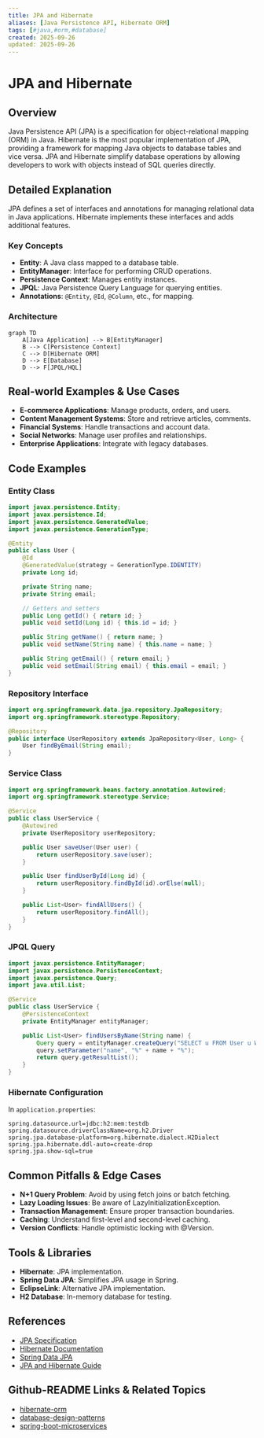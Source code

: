 ```yaml
---
title: JPA and Hibernate
aliases: [Java Persistence API, Hibernate ORM]
tags: [#java,#orm,#database]
created: 2025-09-26
updated: 2025-09-26
---
```


# JPA and Hibernate

## Overview

Java Persistence API (JPA) is a specification for object-relational mapping (ORM) in Java. Hibernate is the most popular implementation of JPA, providing a framework for mapping Java objects to database tables and vice versa. JPA and Hibernate simplify database operations by allowing developers to work with objects instead of SQL queries directly.

## Detailed Explanation

JPA defines a set of interfaces and annotations for managing relational data in Java applications. Hibernate implements these interfaces and adds additional features.

### Key Concepts

- **Entity**: A Java class mapped to a database table.
- **EntityManager**: Interface for performing CRUD operations.
- **Persistence Context**: Manages entity instances.
- **JPQL**: Java Persistence Query Language for querying entities.
- **Annotations**: `@Entity`, `@Id`, `@Column`, etc., for mapping.

### Architecture

```mermaid
graph TD
    A[Java Application] --> B[EntityManager]
    B --> C[Persistence Context]
    C --> D[Hibernate ORM]
    D --> E[Database]
    D --> F[JPQL/HQL]
```

## Real-world Examples & Use Cases

- **E-commerce Applications**: Manage products, orders, and users.
- **Content Management Systems**: Store and retrieve articles, comments.
- **Financial Systems**: Handle transactions and account data.
- **Social Networks**: Manage user profiles and relationships.
- **Enterprise Applications**: Integrate with legacy databases.

## Code Examples

### Entity Class

```java
import javax.persistence.Entity;
import javax.persistence.Id;
import javax.persistence.GeneratedValue;
import javax.persistence.GenerationType;

@Entity
public class User {
    @Id
    @GeneratedValue(strategy = GenerationType.IDENTITY)
    private Long id;

    private String name;
    private String email;

    // Getters and setters
    public Long getId() { return id; }
    public void setId(Long id) { this.id = id; }

    public String getName() { return name; }
    public void setName(String name) { this.name = name; }

    public String getEmail() { return email; }
    public void setEmail(String email) { this.email = email; }
}
```

### Repository Interface

```java
import org.springframework.data.jpa.repository.JpaRepository;
import org.springframework.stereotype.Repository;

@Repository
public interface UserRepository extends JpaRepository<User, Long> {
    User findByEmail(String email);
}
```

### Service Class

```java
import org.springframework.beans.factory.annotation.Autowired;
import org.springframework.stereotype.Service;

@Service
public class UserService {
    @Autowired
    private UserRepository userRepository;

    public User saveUser(User user) {
        return userRepository.save(user);
    }

    public User findUserById(Long id) {
        return userRepository.findById(id).orElse(null);
    }

    public List<User> findAllUsers() {
        return userRepository.findAll();
    }
}
```

### JPQL Query

```java
import javax.persistence.EntityManager;
import javax.persistence.PersistenceContext;
import javax.persistence.Query;
import java.util.List;

@Service
public class UserService {
    @PersistenceContext
    private EntityManager entityManager;

    public List<User> findUsersByName(String name) {
        Query query = entityManager.createQuery("SELECT u FROM User u WHERE u.name LIKE :name");
        query.setParameter("name", "%" + name + "%");
        return query.getResultList();
    }
}
```

### Hibernate Configuration

In `application.properties`:

```properties
spring.datasource.url=jdbc:h2:mem:testdb
spring.datasource.driverClassName=org.h2.Driver
spring.jpa.database-platform=org.hibernate.dialect.H2Dialect
spring.jpa.hibernate.ddl-auto=create-drop
spring.jpa.show-sql=true
```

## Common Pitfalls & Edge Cases

- **N+1 Query Problem**: Avoid by using fetch joins or batch fetching.
- **Lazy Loading Issues**: Be aware of LazyInitializationException.
- **Transaction Management**: Ensure proper transaction boundaries.
- **Caching**: Understand first-level and second-level caching.
- **Version Conflicts**: Handle optimistic locking with @Version.

## Tools & Libraries

- **Hibernate**: JPA implementation.
- **Spring Data JPA**: Simplifies JPA usage in Spring.
- **EclipseLink**: Alternative JPA implementation.
- **H2 Database**: In-memory database for testing.

## References

- [JPA Specification](https://jakarta.ee/specifications/persistence/)
- [Hibernate Documentation](https://hibernate.org/orm/documentation/)
- [Spring Data JPA](https://spring.io/projects/spring-data-jpa)
- [JPA and Hibernate Guide](https://www.baeldung.com/jpa-hibernate-difference)

## Github-README Links & Related Topics

- [hibernate-orm](hibernate-orm/README.md)
- [database-design-patterns](database-design-patterns/README.md)
- [spring-boot-microservices](spring-boot-microservices/README.md)